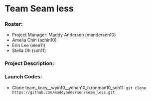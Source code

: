 # Team Seam less

### Roster:
* Project Manager: Maddy Andersen (mandersen10)
* Amelia Chin (achin10)
* Erin Lee (elee11)
* Stella Oh (soh11)

### Project Description:

### Launch Codes:
* Clone team_kocy__wyin10__ychan10_lkronman10_soh11:
  `git clone https://github.com/maddyandersen/seam_less.git`

